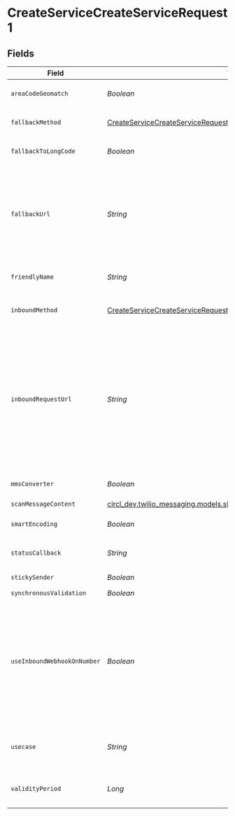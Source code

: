 # CreateServiceCreateServiceRequest1


## Fields

| Field                                                                                                                                                                                                                                                                                                                                                                                                                                                                                    | Type                                                                                                                                                                                                                                                                                                                                                                                                                                                                                     | Required                                                                                                                                                                                                                                                                                                                                                                                                                                                                                 | Description                                                                                                                                                                                                                                                                                                                                                                                                                                                                              |
| ---------------------------------------------------------------------------------------------------------------------------------------------------------------------------------------------------------------------------------------------------------------------------------------------------------------------------------------------------------------------------------------------------------------------------------------------------------------------------------------- | ---------------------------------------------------------------------------------------------------------------------------------------------------------------------------------------------------------------------------------------------------------------------------------------------------------------------------------------------------------------------------------------------------------------------------------------------------------------------------------------- | ---------------------------------------------------------------------------------------------------------------------------------------------------------------------------------------------------------------------------------------------------------------------------------------------------------------------------------------------------------------------------------------------------------------------------------------------------------------------------------------- | ---------------------------------------------------------------------------------------------------------------------------------------------------------------------------------------------------------------------------------------------------------------------------------------------------------------------------------------------------------------------------------------------------------------------------------------------------------------------------------------- |
| `areaCodeGeomatch`                                                                                                                                                                                                                                                                                                                                                                                                                                                                       | *Boolean*                                                                                                                                                                                                                                                                                                                                                                                                                                                                                | :heavy_minus_sign:                                                                                                                                                                                                                                                                                                                                                                                                                                                                       | Whether to enable [Area Code Geomatch](https://www.twilio.com/docs/messaging/services#area-code-geomatch) on the Service Instance.                                                                                                                                                                                                                                                                                                                                                       |
| `fallbackMethod`                                                                                                                                                                                                                                                                                                                                                                                                                                                                         | [CreateServiceCreateServiceRequestFallbackMethod](../../models/operations/CreateServiceCreateServiceRequestFallbackMethod.md)                                                                                                                                                                                                                                                                                                                                                            | :heavy_minus_sign:                                                                                                                                                                                                                                                                                                                                                                                                                                                                       | The HTTP method we should use to call `fallback_url`. Can be: `GET` or `POST`.                                                                                                                                                                                                                                                                                                                                                                                                           |
| `fallbackToLongCode`                                                                                                                                                                                                                                                                                                                                                                                                                                                                     | *Boolean*                                                                                                                                                                                                                                                                                                                                                                                                                                                                                | :heavy_minus_sign:                                                                                                                                                                                                                                                                                                                                                                                                                                                                       | Whether to enable [Fallback to Long Code](https://www.twilio.com/docs/messaging/services#fallback-to-long-code) for messages sent through the Service instance.                                                                                                                                                                                                                                                                                                                          |
| `fallbackUrl`                                                                                                                                                                                                                                                                                                                                                                                                                                                                            | *String*                                                                                                                                                                                                                                                                                                                                                                                                                                                                                 | :heavy_minus_sign:                                                                                                                                                                                                                                                                                                                                                                                                                                                                       | The URL that we call using `fallback_method` if an error occurs while retrieving or executing the TwiML from the Inbound Request URL. If the `use_inbound_webhook_on_number` field is enabled then the webhook url defined on the phone number will override the `fallback_url` defined for the Messaging Service.                                                                                                                                                                       |
| `friendlyName`                                                                                                                                                                                                                                                                                                                                                                                                                                                                           | *String*                                                                                                                                                                                                                                                                                                                                                                                                                                                                                 | :heavy_check_mark:                                                                                                                                                                                                                                                                                                                                                                                                                                                                       | A descriptive string that you create to describe the resource. It can be up to 64 characters long.                                                                                                                                                                                                                                                                                                                                                                                       |
| `inboundMethod`                                                                                                                                                                                                                                                                                                                                                                                                                                                                          | [CreateServiceCreateServiceRequestInboundMethod](../../models/operations/CreateServiceCreateServiceRequestInboundMethod.md)                                                                                                                                                                                                                                                                                                                                                              | :heavy_minus_sign:                                                                                                                                                                                                                                                                                                                                                                                                                                                                       | The HTTP method we should use to call `inbound_request_url`. Can be `GET` or `POST` and the default is `POST`.                                                                                                                                                                                                                                                                                                                                                                           |
| `inboundRequestUrl`                                                                                                                                                                                                                                                                                                                                                                                                                                                                      | *String*                                                                                                                                                                                                                                                                                                                                                                                                                                                                                 | :heavy_minus_sign:                                                                                                                                                                                                                                                                                                                                                                                                                                                                       | The URL we call using `inbound_method` when a message is received by any phone number or short code in the Service. When this property is `null`, receiving inbound messages is disabled. All messages sent to the Twilio phone number or short code will not be logged and received on the Account. If the `use_inbound_webhook_on_number` field is enabled then the webhook url defined on the phone number will override the `inbound_request_url` defined for the Messaging Service. |
| `mmsConverter`                                                                                                                                                                                                                                                                                                                                                                                                                                                                           | *Boolean*                                                                                                                                                                                                                                                                                                                                                                                                                                                                                | :heavy_minus_sign:                                                                                                                                                                                                                                                                                                                                                                                                                                                                       | Whether to enable the [MMS Converter](https://www.twilio.com/docs/messaging/services#mms-converter) for messages sent through the Service instance.                                                                                                                                                                                                                                                                                                                                      |
| `scanMessageContent`                                                                                                                                                                                                                                                                                                                                                                                                                                                                     | [circl_dev.twilio_messaging.models.shared.ServiceEnumScanMessageContent](../../models/shared/ServiceEnumScanMessageContent.md)                                                                                                                                                                                                                                                                                                                                                           | :heavy_minus_sign:                                                                                                                                                                                                                                                                                                                                                                                                                                                                       | N/A                                                                                                                                                                                                                                                                                                                                                                                                                                                                                      |
| `smartEncoding`                                                                                                                                                                                                                                                                                                                                                                                                                                                                          | *Boolean*                                                                                                                                                                                                                                                                                                                                                                                                                                                                                | :heavy_minus_sign:                                                                                                                                                                                                                                                                                                                                                                                                                                                                       | Whether to enable [Smart Encoding](https://www.twilio.com/docs/messaging/services#smart-encoding) for messages sent through the Service instance.                                                                                                                                                                                                                                                                                                                                        |
| `statusCallback`                                                                                                                                                                                                                                                                                                                                                                                                                                                                         | *String*                                                                                                                                                                                                                                                                                                                                                                                                                                                                                 | :heavy_minus_sign:                                                                                                                                                                                                                                                                                                                                                                                                                                                                       | The URL we should call to [pass status updates](https://www.twilio.com/docs/sms/api/message-resource#message-status-values) about message delivery.                                                                                                                                                                                                                                                                                                                                      |
| `stickySender`                                                                                                                                                                                                                                                                                                                                                                                                                                                                           | *Boolean*                                                                                                                                                                                                                                                                                                                                                                                                                                                                                | :heavy_minus_sign:                                                                                                                                                                                                                                                                                                                                                                                                                                                                       | Whether to enable [Sticky Sender](https://www.twilio.com/docs/messaging/services#sticky-sender) on the Service instance.                                                                                                                                                                                                                                                                                                                                                                 |
| `synchronousValidation`                                                                                                                                                                                                                                                                                                                                                                                                                                                                  | *Boolean*                                                                                                                                                                                                                                                                                                                                                                                                                                                                                | :heavy_minus_sign:                                                                                                                                                                                                                                                                                                                                                                                                                                                                       | Reserved.                                                                                                                                                                                                                                                                                                                                                                                                                                                                                |
| `useInboundWebhookOnNumber`                                                                                                                                                                                                                                                                                                                                                                                                                                                              | *Boolean*                                                                                                                                                                                                                                                                                                                                                                                                                                                                                | :heavy_minus_sign:                                                                                                                                                                                                                                                                                                                                                                                                                                                                       | A boolean value that indicates either the webhook url configured on the phone number will be used or `inbound_request_url`/`fallback_url` url will be called when a message is received from the phone number. If this field is enabled then the webhook url defined on the phone number will override the `inbound_request_url`/`fallback_url` defined for the Messaging Service.                                                                                                       |
| `usecase`                                                                                                                                                                                                                                                                                                                                                                                                                                                                                | *String*                                                                                                                                                                                                                                                                                                                                                                                                                                                                                 | :heavy_minus_sign:                                                                                                                                                                                                                                                                                                                                                                                                                                                                       | A string that describes the scenario in which the Messaging Service will be used. Examples: [notification, marketing, verification, poll ..].                                                                                                                                                                                                                                                                                                                                            |
| `validityPeriod`                                                                                                                                                                                                                                                                                                                                                                                                                                                                         | *Long*                                                                                                                                                                                                                                                                                                                                                                                                                                                                                   | :heavy_minus_sign:                                                                                                                                                                                                                                                                                                                                                                                                                                                                       | How long, in seconds, messages sent from the Service are valid. Can be an integer from `1` to `14,400`.                                                                                                                                                                                                                                                                                                                                                                                  |